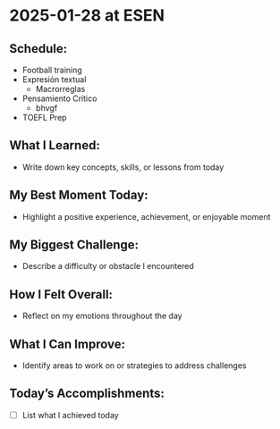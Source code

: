 # 2025-01-28 at ESEN

## Schedule:
- Football training
- Expresión textual
	- Macrorreglas
- Pensamiento Crítico
	-  bhvgf
- TOEFL Prep

## What I Learned:
- Write down key concepts, skills, or lessons from today

## My Best Moment Today:
- Highlight a positive experience, achievement, or enjoyable moment

## My Biggest Challenge:
- Describe a difficulty or obstacle I encountered

## How I Felt Overall:
- Reflect on my emotions throughout the day

## What I Can Improve:
- Identify areas to work on or strategies to address challenges

## Today’s Accomplishments:
- [ ] List what I achieved today

